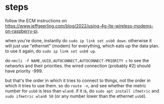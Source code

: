 # steps

follow the ECM instructions on <https://www.jeffgeerling.com/blog/2022/using-4g-lte-wireless-modems-on-raspberry-pi>.

when you're done, instantly do `sudo ip link set usb0 down`. otherwise it will just use "ethernet" (modem) for everything, which eats up the data plan. to use it again, do `sudo ip link set usb0 up`.

do `nmcli -f NAME,UUID,AUTOCONNECT,AUTOCONNECT-PRIORITY c` to see the networks and their priorities. the wired connection (probably #2) should have priority -999.

but that's the order in which it tries to connect to things, not the order in which it tries to use them. so do `route -n`, and see whether the metric number for `usb0` is less than `wlan0`. if it is, do `sudo apt install ifmetric` and `sudo ifmetric wlan0 50` (or any number lower than the ethernet `usb0`).
